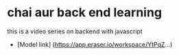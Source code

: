 # chai aur back end learning
this is a  video series on backend with javascript
- [Model link] (https://app.eraser.io/workspace/YtPqZ...)